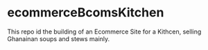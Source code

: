 # ecommerceBcomsKitchen

This repo id the building of an Ecommerce Site for a Kithcen, selling Ghanainan soups and stews mainly.
